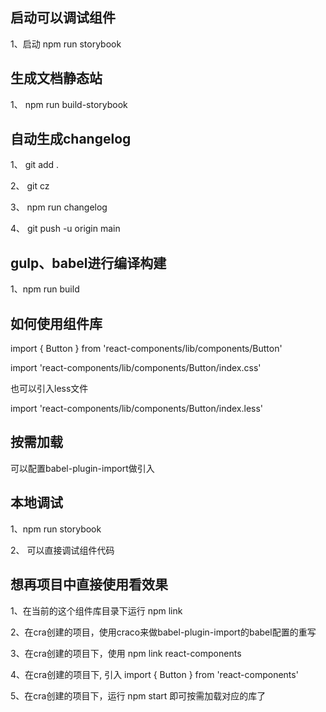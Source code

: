 
## 启动可以调试组件

1、启动 npm run storybook

## 生成文档静态站

1、 npm run build-storybook


## 自动生成changelog

1、 git add .

2、 git cz

3、 npm run changelog

4、 git push -u origin main
## gulp、babel进行编译构建

1、npm run build

## 如何使用组件库

import { Button } from 'react-components/lib/components/Button'

import 'react-components/lib/components/Button/index.css'

也可以引入less文件

import 'react-components/lib/components/Button/index.less'


## 按需加载

可以配置babel-plugin-import做引入

## 本地调试

 1、npm run storybook 

 2、 可以直接调试组件代码

## 想再项目中直接使用看效果

1、在当前的这个组件库目录下运行 npm link

2、在cra创建的项目，使用craco来做babel-plugin-import的babel配置的重写

3、在cra创建的项目下，使用 npm link react-components

4、在cra创建的项目下, 引入 import { Button } from 'react-components'

5、在cra创建的项目下，运行 npm start 即可按需加载对应的库了






